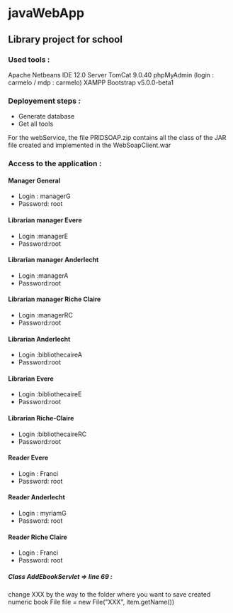 # javaWebApp
## Library project for school

### Used tools  :
 Apache Netbeans IDE 12.0
 Server TomCat 9.0.40
 phpMyAdmin (login : carmelo / mdp : carmelo)
 XAMPP 
 Bootstrap v5.0.0-beta1
 
 
### Deployement steps :
 - Generate database 
 - Get all tools

For the webService, the file PRIDSOAP.zip contains all the class of the JAR file created and implemented in the WebSoapClient.war



### Access to the application :

####	Manager General
-	Login : managerG
-	Password: root


####	Librarian  manager Evere
- Login :managerE
- Password:root


#### Librarian  manager Anderlecht
- Login :managerA
- Password:root


#### Librarian  manager Riche Claire
- Login :managerRC
- Password:root


#### Librarian  Anderlecht
- Login :bibliothecaireA
- Password:root


#### Librarian  Evere
- Login :bibliothecaireE
- Password:root


#### Librarian  Riche-Claire
- Login :bibliothecaireRC
- Password:root


#### Reader Evere
- Login : Franci
- Password: root


#### Reader Anderlecht
- Login : myriamG
- Password: root


#### Reader Riche Claire
- Login : Franci
- Password: root



##### Class AddEbookServlet => line 69 :
change XXX by the way to the folder where you want to save created numeric book
File file = new File("XXX",
item.getName())
